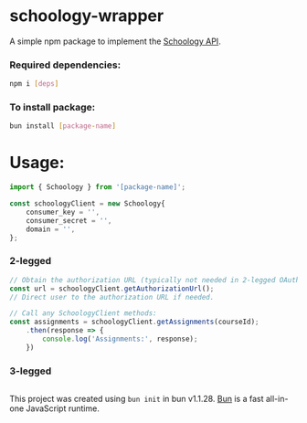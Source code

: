 # schoology-wrapper

A simple npm package to implement the [Schoology API](https://developers.schoology.com/api/).

### Required dependencies:
```bash
npm i [deps]
```

### To install package:

```bash
bun install [package-name]
```

# Usage:
```javascript
import { Schoology } from '[package-name]';

const schoologyClient = new Schoology{
    consumer_key = '',
    consumer_secret = '',
    domain = '',
};
```
### 2-legged
```javascript
// Obtain the authorization URL (typically not needed in 2-legged OAuth).
const url = schoologyClient.getAuthorizationUrl();
// Direct user to the authorization URL if needed.

// Call any SchoologyClient methods:
const assignments = schoologyClient.getAssignments(courseId);
    .then(response => {
        console.log('Assignments:', response);
    })
```

### 3-legged
```javascript

```

This project was created using `bun init` in bun v1.1.28. [Bun](https://bun.sh) is a fast all-in-one JavaScript runtime.

